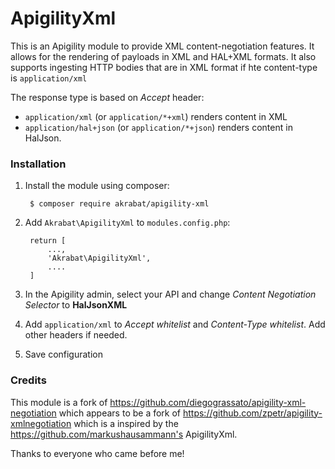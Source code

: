 # ApigilityXml

This is an Apigility module to provide XML content-negotiation features. It allows for the rendering of payloads in XML and HAL+XML formats. It also supports ingesting HTTP bodies that are in XML format if hte content-type is `application/xml`

The response type is based on *Accept* header:

* `application/xml` (or `application/*+xml`) renders content in XML
* `application/hal+json` (or `application/*+json`) renders content in HalJson. 


### Installation

1. Install the module using composer:

        $ composer require akrabat/apigility-xml

2. Add `Akrabat\ApigilityXml` to `modules.config.php`:

    	return [
        	...,
            'Akrabat\ApigilityXml',
            ....
    	]

3. In the Apigility admin, select your API and change *Content Negotiation Selector* to **HalJsonXML**
4. Add `application/xml` to *Accept whitelist* and *Content-Type whitelist*. Add other headers if needed.
5. Save configuration



### Credits

This module is a fork of https://github.com/diegograssato/apigility-xml-negotiation
which appears to be a fork of https://github.com/zpetr/apigility-xmlnegotiation which
is a inspired by the https://github.com/markushausammann's ApigilityXml.

Thanks to everyone who came before me!

